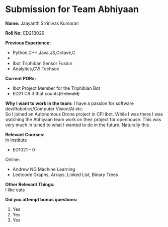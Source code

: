 Submission for Team Abhiyaan
=====================================
<p> <strong>Name:</strong> Jaayanth Srrinivas Kumaran <br>
  
<strong>Roll No:</strong> ED21B029 <br>
  
<strong>Previous Experience:</strong>
 <ul>
  <li>Python,C++,Java,JS,Octave,C<li>
  <li>Ibot Triphiban Sensor Fusion</li>
  <li>Analytics,CVI Techsoc</li>
</ul>

<strong>Current PORs:</strong><br>
 <ul>
  <li>Ibot Project Member for the Triphibian Bot</li>
  <li>ED21 CR if that counts(<s>it should</s>) </li>
</ul>

<strong>Why I want to work in the team:</strong>
I have a passion for software dev/Robotics/Computer Vision/AI etc.<br> So I joined an Autonomous Drone project in CFI ibot. While I was there I was watching the Abhiyaan team work on their project for openhouse. This was very much in tuned to what I wanted to do in the future. Naturally this 
<br>

<strong>Relevant Courses:</strong><br>
In Institute
<ul>
  <li>ED1021 - 0</li>
</ul>
Online:
 <ul>
  <li>Andrew NG Machine Learning</li>
  <li>Leetcode Graphs, Arrays, Linked List, Binary Trees</li>
</ul>

<strong>Other Relevant Things:</strong><br>
I like cats
 

<strong>Did you attempt bonus questions:</strong>
1. Yes
2. Yes
3. Yes
</p>
